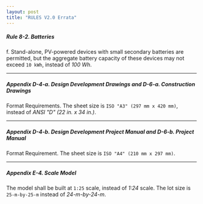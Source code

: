 ```yaml
---
layout: post
title: "RULES V2.0 Errata"
---
```


##### Rule 8-2. Batteries

f. Stand-alone, PV-powered devices with small secondary batteries are permitted, but the aggregate battery capacity of these devices may not exceed `10 kWh`, instead of _100 Wh_.

---

##### Appendix D-4-a. Design Development Drawings and D-6-a. Construction Drawings

Format Requirements. The sheet size is `ISO "A3" (297 mm x 420 mm)`, instead of _ANSI "D" (22 in. x 34 in.)_.

---

##### Appendix D-4-b. Design Development Project Manual and D-6-b. Project Manual

Format Requirement. The sheet size is `ISO "A4" (210 mm x 297 mm)`.

---

##### Appendix E-4. Scale Model

The model shall be built at `1:25` scale, instead of _1:24_ scale. The lot size is `25-m-by-25-m` instead of _24-m-by-24-m_.